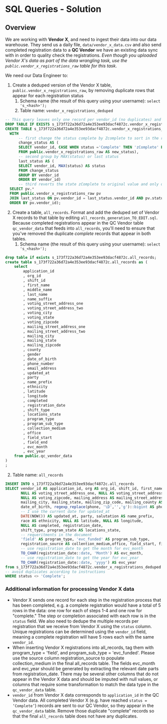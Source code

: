# SQL Queries - Solution

## Overview

We are working with **Vendor X**, and need to ingest their data into our data
warehouse. They send us a daily file, `data/vendor_x_data.csv` and also send
completed registration data to a **QC Vendor** we have an existing data sync
with in order to quality check the registrations. _Even though you uploaded
Vendor X's data as part of the data wrangling task, use the
`public.vendor_x_registrations_raw` table for this task_.

We need our Data Engineer to:

1. Create a deduped version of the Vendor X table,
   `public.vendor_x_registrations_raw`, by removing duplicate rows that appear
   for each registration status
   1. Schema name (the result of this query using your username):
      `select 's_<hash>');`
   2. Table name: `vendor_x_registrations_deduped`

```sql
-- This query leaves only one record per vendor_id (no duplicates) and leaves the last state.
DROP TABLE IF EXISTS s_173f722a36d72a4e353ee93dacf4872c.vendor_x_registrations_deduped;
CREATE TABLE s_173f722a36d72a4e353ee93dacf4872c.vendor_x_registrations_deduped AS (
  WITH
      -- first change the status complete by Zcomplete to sort in the rigth order (step 1, step 2... ZComplete)
      change_status AS (
      SELECT vendor_id, CASE WHEN status ='Complete' THEN 'zComplete' ELSE status END 
      FROM public.vendor_x_registrations_raw AS new_status), 
      -- second group by MAX(status) or last status
      last_status AS (
      SELECT vendor_id, MAX(status) AS status
      FROM change_status
      GROUP BY vendor_id
      ORDER BY vendor_id)
      -- third reverts the state zComplete to original value and only display the last status (join by status and vendor)
  SELECT pv.*
  FROM public.vendor_x_registrations_raw pv
  JOIN last_status ON pv.vendor_id = last_status.vendor_id AND pv.status = (CASE WHEN last_status.status= 'zComplete' THEN 'Complete' ELSE last_status.status END)
  ORDER BY pv.vendor_id);
```


2. Create a table, `all_records`. Format and add the deduped set of Vendor X
   records to that table by editing `all_records_generation_TO_EDIT.sql`.
   Because completed registrations appear in the QC Vendor table
   `qc_vendor_data` that feeds into `all_records`, you'll need to ensure that
   you've removed the duplicate _complete_ records that appear in both tables.
   1. Schema name (the result of this query using your username):
      `select 's_<hash>');`

```sql
drop table if exists s_173f722a36d72a4e353ee93dacf4872c.all_records;
create table s_173f722a36d72a4e353ee93dacf4872c.all_records as (
    select
        application_id
        , org_id
        , shift_id
        , first_name
        , middle_name
        , last_name
        , name_suffix
        , voting_street_address_one
        , voting_street_address_two
        , voting_city
        , voting_state
        , voting_zipcode
        , mailing_street_address_one
        , mailing_street_address_two
        , mailing_city
        , mailing_state
        , mailing_zipcode
        , county
        , gender
        , date_of_birth
        , phone_number
        , email_address
        , updated_at
        , party
        , name_prefix
        , ethnicity
        , latitude
        , longitude
        , completed
        , registration_date
        , shift_type
        , locations_state
        , program_type
        , program_sub_type
        , collection_medium
        , office
        , field_start
        , field_end
        , evc_month
        , evc_year
    from public.qc_vendor_data
)
;
```

   2. Table name: `all_records`
```sql
INSERT INTO s_173f722a36d72a4e353ee93dacf4872c.all_records
SELECT vendor_id AS application_id, org AS org_id, shift_id, first_name, middle_name, last_name, name_suffix, 
       NULL AS voting_street_address_one, NULL AS voting_street_address_two, NULL AS voting_city, NULL AS voting_state, 
       NULL AS voting_zipcode, mailing_address AS mailing_street_address_one, mailing_unit AS mailing_street_address_two, 
       mailing_city, mailing_state, mailing_zip_code, mailing_county AS county, predicted_gender AS gender,
       date_of_birth, regexp_replace(phone, '\D','','g')::bigint AS phone_number, email_address, 
       -- I use the current date for updated_at
       DATE(NOW()) AS updated_at, party, salutation AS name_prefix, 
       race AS ethnicity, NULL AS latitude, NULL AS longitude, 
       NULL AS completed, registration_date, 
       shift_type, program_state AS locations_state, 
       -- requeritments in the document
       'field' AS program_type, 'evc_funded' AS program_sub_type, 
       registration_source AS collention_medium,office, field_start, field_end, 
       -- use registration_date to get the month for evc_month
       TO_CHAR(registration_date::date, 'Month') AS evc_month,
       -- use registration_date to get the year for evc_year
       TO_CHAR(registration_date::date, 'yyyy') AS evc_year
from s_173f722a36d72a4e353ee93dacf4872c.vendor_x_registrations_deduped
-- avoid duplicates according to instructions
WHERE status <> 'Complete'; 
```

### Additional information for processing Vendor X data

- Vendor X sends one record for each step in the registration process that has
  been completed, e.g. a complete registration would have a total of 5 rows in
  the data: one row for each of steps 1-4 and one row for "complete." The step
  or completion associated with each row is in the `status` field. We also need
  to dedupe the multiple records per registration that we receive from Vendor X
  using the `status` column. Unique registrations can be determined using the
  `vendor_id` field, meaning a complete registration will have 5 rows each with
  the same `vendor_id`.
- When inserting Vendor X registrations into all_records, tag them with
  program_type = 'field', and program_sub_type = 'evc_funded'. Please use the
  source column registration_source to populate collection_medium in the final
  all_records table. The fields evc_month and evc_year should be generated by
  extracting the relevant date parts from registration_date. There may be
  several other columns that do not appear in the Vendor X data and should be
  imputed with null values, or columns that require some transformation to match
  the data type in the `qc_vendor_data` table.
- `vendor_id` from Vendor X data corresponds to `application_id` in the QC
  Vendor data. All completed Vendor X (e.g. have reached `status = ‘Complete’`)
  records are sent to our QC Vendor, so they appear in the `qc_vendor_data`
  table. Remove those duplicate "complete" records so that the final
  `all_records` table does not have any duplicates.


